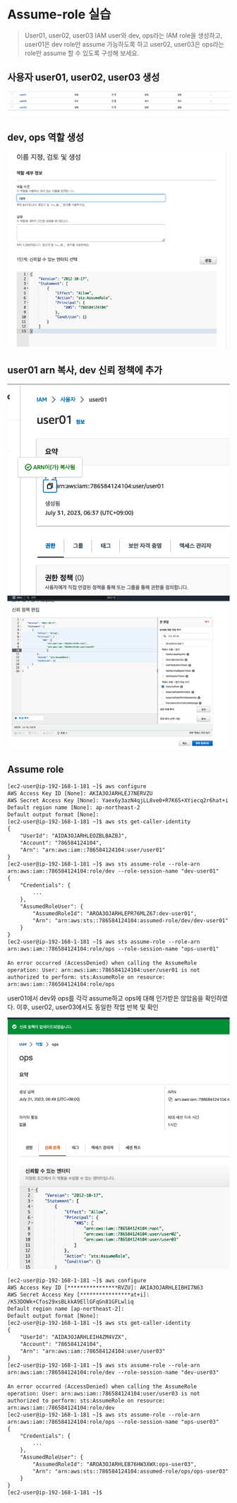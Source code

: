 # Assume-role 실습
> User01, user02, user03 IAM user와 dev, ops라는 IAM role을 생성하고, user01은 dev role만 assume 가능하도록 하고 user02, user03은 ops라는 role만 assume 할 수 있도록 구성해 보세요.

## 사용자 user01, user02, user03 생성
![](<./image/스크린샷 2023-07-31 오전 7.01.29.png>)


## dev, ops 역할 생성
![](<./image/스크린샷 2023-07-31 오전 6.38.14.png>)

## user01 arn 복사, dev 신뢰 정책에 추가
![](<./image/스크린샷 2023-07-31 오전 6.55.59.png>)
![](<./image/스크린샷 2023-07-31 오전 6.57.51.png>)



## Assume role
```
[ec2-user@ip-192-168-1-181 ~]$ aws configure
AWS Access Key ID [None]: AKIA3OJARHLEJ7NERVZU
AWS Secret Access Key [None]: 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
Default region name [None]: ap-northeast-2
Default output format [None]:
[ec2-user@ip-192-168-1-181 ~]$ aws sts get-caller-identity
{
    "UserId": "AIDA3OJARHLEOZBLBAZBJ",
    "Account": "786584124104",
    "Arn": "arn:aws:iam::786584124104:user/user01"
}
[ec2-user@ip-192-168-1-181 ~]$ aws sts assume-role --role-arn arn:aws:iam::786584124104:role/dev --role-session-name "dev-user01"
{
    "Credentials": {
        ...
    },
    "AssumedRoleUser": {
        "AssumedRoleId": "AROA3OJARHLEPR76MLZ67:dev-user01",
        "Arn": "arn:aws:sts::786584124104:assumed-role/dev/dev-user01"
    }
}
[ec2-user@ip-192-168-1-181 ~]$ aws sts assume-role --role-arn arn:aws:iam::786584124104:role/ops --role-session-name "ops-user01"

An error occurred (AccessDenied) when calling the AssumeRole operation: User: arn:aws:iam::786584124104:user/user01 is not authorized to perform: sts:AssumeRole on resource: arn:aws:iam::786584124104:role/ops
```
user01에서 dev와 ops를 각각 assume하고 ops에 대해 인가받은 않았음을 확인하였다. 
이후, user02, user03에서도 동일한 작업 반복 및 확인



![](<./image/스크린샷 2023-07-31 오전 7.08.33.png>)

```
[ec2-user@ip-192-168-1-181 ~]$ aws configure
AWS Access Key ID [****************RVZU]: AKIA3OJARHLEIBHI7N63
AWS Secret Access Key [****************at+i]: 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
Default region name [ap-northeast-2]:
Default output format [None]:
[ec2-user@ip-192-168-1-181 ~]$ aws sts get-caller-identity
{
    "UserId": "AIDA3OJARHLEIH4ZM4VZX",
    "Account": "786584124104",
    "Arn": "arn:aws:iam::786584124104:user/user03"
}
[ec2-user@ip-192-168-1-181 ~]$ aws sts assume-role --role-arn arn:aws:iam::786584124104:role/dev --role-session-name "dev-user03"

An error occurred (AccessDenied) when calling the AssumeRole operation: User: arn:aws:iam::786584124104:user/user03 is not authorized to perform: sts:AssumeRole on resource: arn:aws:iam::786584124104:role/dev
[ec2-user@ip-192-168-1-181 ~]$ aws sts assume-role --role-arn arn:aws:iam::786584124104:role/ops --role-session-name "ops-user03"
{
    "Credentials": {
        ...
    },
    "AssumedRoleUser": {
        "AssumedRoleId": "AROA3OJARHLEB76HW3XWX:ops-user03",
        "Arn": "arn:aws:sts::786584124104:assumed-role/ops/ops-user03"
    }
}
[ec2-user@ip-192-168-1-181 ~]$
```